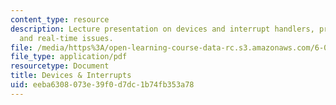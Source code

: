 ```yaml
---
content_type: resource
description: Lecture presentation on devices and interrupt handlers, preemptive interrupts,
  and real-time issues.
file: /media/https%3A/open-learning-course-data-rc.s3.amazonaws.com/6-004-computation-structures-spring-2009/eeba6308073e39f0d7dc1b74fb353a78_MIT6_004s09_lec19.pdf
file_type: application/pdf
resourcetype: Document
title: Devices & Interrupts
uid: eeba6308-073e-39f0-d7dc-1b74fb353a78
---
```

